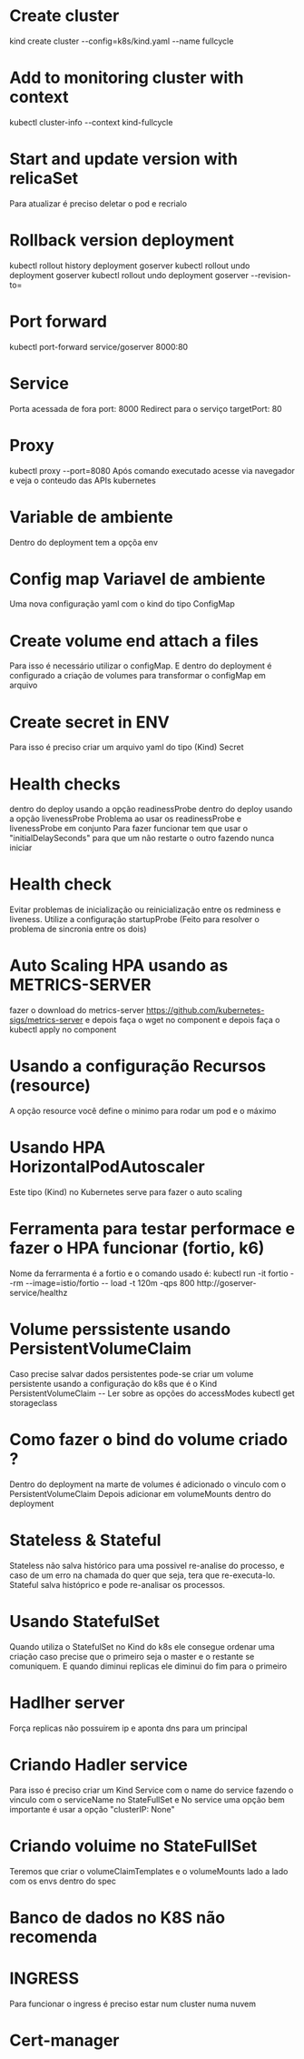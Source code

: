 # Create cluster
kind create cluster --config=k8s/kind.yaml --name fullcycle

# Add to monitoring cluster with context
kubectl cluster-info --context kind-fullcycle

# Start and update version with relicaSet
Para atualizar é preciso deletar o pod e recrialo

# Rollback version deployment
kubectl rollout history deployment goserver
kubectl rollout undo deployment goserver
kubectl rollout undo deployment goserver --revision-to=<number>

# Port forward
kubectl port-forward service/goserver 8000:80

# Service
Porta acessada de fora
port: 8000
Redirect para o serviço
targetPort: 80

# Proxy
kubectl proxy --port=8080
Após comando executado acesse via navegador e veja o conteudo das APIs kubernetes

# Variable de ambiente
Dentro do deployment tem a opçõa env

# Config map Variavel de ambiente
Uma nova configuração yaml com o kind do tipo ConfigMap

# Create volume end attach a files
Para isso é necessário utilizar o configMap. E dentro do deployment é configurado a criação de volumes para transformar o configMap em arquivo

# Create secret in ENV
Para isso é preciso criar um arquivo yaml do tipo (Kind) Secret

# Health checks
dentro do deploy usando a opção readinessProbe
dentro do deploy usando a opção livenessProbe
Problema ao usar os readinessProbe e livenessProbe em conjunto
Para fazer funcionar tem que usar o "initialDelaySeconds" para que um não restarte o outro fazendo nunca iniciar 

# Health check
Evitar problemas de inicialização ou reinicialização entre os redminess e liveness.
Utilize a configuração startupProbe (Feito para resolver o problema de sincronia entre os dois)

# Auto Scaling HPA usando as METRICS-SERVER
fazer o download do metrics-server
https://github.com/kubernetes-sigs/metrics-server
e depois faça o wget no component e depois faça o kubectl apply no component

# Usando a configuração Recursos (resource)
A opção resource você define o minimo para rodar um pod e o máximo

# Usando HPA HorizontalPodAutoscaler
Este tipo (Kind) no Kubernetes serve para fazer o auto scaling

# Ferramenta para testar performace e fazer o HPA funcionar (fortio, k6)
Nome da ferrarmenta é a fortio e o comando usado é:
kubectl run -it fortio --rm --image=istio/fortio -- load -t 120m -qps 800 http://goserver-service/healthz

# Volume perssistente usando PersistentVolumeClaim
Caso precise salvar dados persistentes pode-se criar um volume persistente usando a
configuração do k8s que é o Kind PersistentVolumeClaim 
-- Ler sobre as opções do accessModes
kubectl get storageclass

# Como fazer o bind do volume criado ?
Dentro do deployment na marte de volumes é adicionado o vinculo com o PersistentVolumeClaim 
Depois adicionar em volumeMounts dentro do deployment

# Stateless & Stateful
Stateless não salva histórico para uma possivel re-analise do processo, e caso de um erro na chamada do quer que seja, tera que re-executa-lo.
Stateful salva históprico e pode re-analisar os processos.

# Usando StatefulSet
Quando utiliza o StatefulSet no Kind do k8s ele consegue ordenar uma criação caso precise que o primeiro seja o master e o restante se comuniquem. E quando diminui replicas ele diminui do fim para o primeiro

# Hadlher server
Força replicas não possuirem ip e aponta dns para um principal

# Criando Hadler service
Para isso é preciso criar um Kind Service com o name do service fazendo o vinculo com o serviceName no StateFullSet e 
No service uma opção bem importante é usar a opção "clusterIP: None"

# Criando voluime no StateFullSet
Teremos que criar o volumeClaimTemplates e o volumeMounts lado a lado com os envs dentro do spec

# Banco de dados no K8S não recomenda

# INGRESS 
Para funcionar o ingress é preciso estar num cluster numa nuvem

# Cert-manager